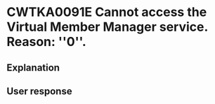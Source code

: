 # CWTKA0091E Cannot access the Virtual Member Manager service. Reason: ''0''.

## Explanation

## User response